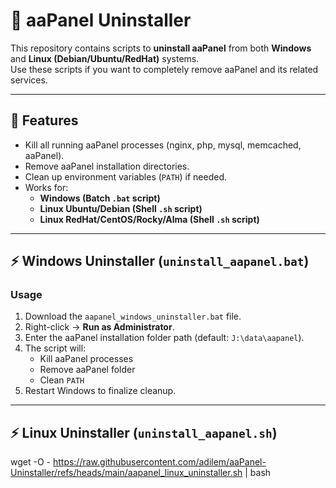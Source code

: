 # 🧹 aaPanel Uninstaller

This repository contains scripts to **uninstall aaPanel** from both **Windows** and **Linux (Debian/Ubuntu/RedHat)** systems.  
Use these scripts if you want to completely remove aaPanel and its related services.

---

## 📌 Features
- Kill all running aaPanel processes (nginx, php, mysql, memcached, aaPanel).
- Remove aaPanel installation directories.
- Clean up environment variables (`PATH`) if needed.
- Works for:
  - **Windows (Batch `.bat` script)**
  - **Linux Ubuntu/Debian (Shell `.sh` script)**
  - **Linux RedHat/CentOS/Rocky/Alma (Shell `.sh` script)**

---

## ⚡ Windows Uninstaller (`uninstall_aapanel.bat`)

### Usage
1. Download the `aapanel_windows_uninstaller.bat` file.
2. Right-click → **Run as Administrator**.
3. Enter the aaPanel installation folder path (default: `J:\data\aapanel`).
4. The script will:
   - Kill aaPanel processes
   - Remove aaPanel folder
   - Clean `PATH`
5. Restart Windows to finalize cleanup.

---

## ⚡ Linux Uninstaller (`uninstall_aapanel.sh`)

   wget -O - https://raw.githubusercontent.com/adilem/aaPanel-Uninstaller/refs/heads/main/aapanel_linux_uninstaller.sh | bash
